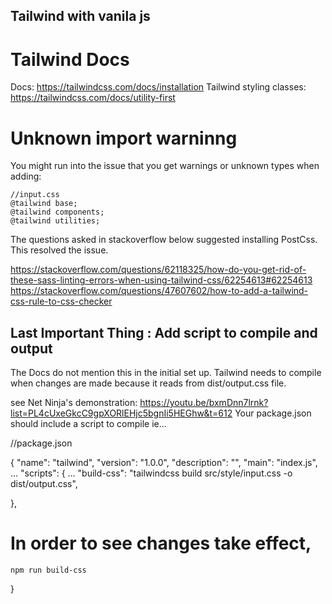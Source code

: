 ## Tailwind with vanila js

# Tailwind Docs

Docs: https://tailwindcss.com/docs/installation
Tailwind styling classes: https://tailwindcss.com/docs/utility-first

# Unknown import warninng

You might run into the issue that you get warnings or unknown types when adding:

    //input.css
    @tailwind base;
    @tailwind components;
    @tailwind utilities;

The questions asked in stackoverflow below suggested installing PostCss. This resolved the issue.

https://stackoverflow.com/questions/62118325/how-do-you-get-rid-of-these-sass-linting-errors-when-using-tailwind-css/62254613#62254613
https://stackoverflow.com/questions/47607602/how-to-add-a-tailwind-css-rule-to-css-checker

## Last Important Thing : Add script to compile and output

The Docs do not mention this in the initial set up.
Tailwind needs to compile when changes are made because it reads from dist/output.css file.

see Net Ninja's demonstration: https://youtu.be/bxmDnn7lrnk?list=PL4cUxeGkcC9gpXORlEHjc5bgnIi5HEGhw&t=612
Your package.json should include a script to compile ie...

//package.json

{
"name": "tailwind",
"version": "1.0.0",
"description": "",
"main": "index.js",
...
"scripts": {
...
"build-css": "tailwindcss build src/style/input.css -o dist/output.css",

},

# In order to see changes take effect,

    npm run build-css

}

